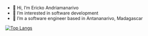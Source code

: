 - 👋 Hi, I’m Ericko Andriamanarivo
- 👀 I’m interested in software development
- 🌱 I’m a software engineer based in Antananarivo, Madagascar

[![Top Langs](https://github-readme-stats.vercel.app/api/top-langs/?username=anuraghazra)](https://github.com/Ericko444)

<!---
Ericko444/Ericko444 is a ✨ special ✨ repository because its `README.md` (this file) appears on your GitHub profile.
You can click the Preview link to take a look at your changes.
--->
